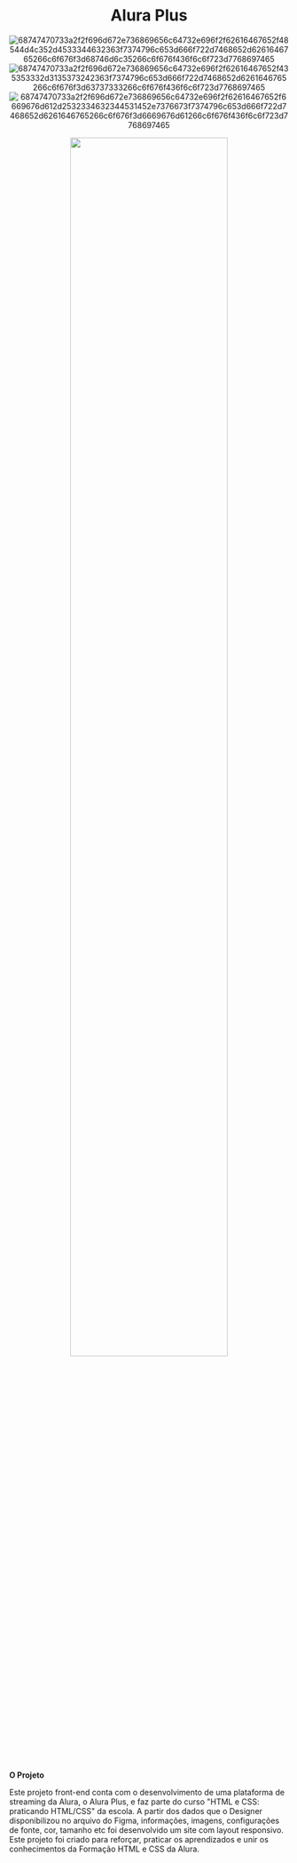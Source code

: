 **<h1 align="center">Alura Plus</h1>**

<div align="center">
  
![68747470733a2f2f696d672e736869656c64732e696f2f62616467652f48544d4c352d4533344632363f7374796c653d666f722d7468652d6261646765266c6f676f3d68746d6c35266c6f676f436f6c6f723d7768697465](https://user-images.githubusercontent.com/111386719/212988998-2e720f1a-5a1f-46e9-b90a-b1ffa74acb6c.svg)
![68747470733a2f2f696d672e736869656c64732e696f2f62616467652f435353332d3135373242363f7374796c653d666f722d7468652d6261646765266c6f676f3d63737333266c6f676f436f6c6f723d7768697465](https://user-images.githubusercontent.com/111386719/212989001-7c824b29-9334-4ec3-8161-24eeeaf58ad8.svg)
![68747470733a2f2f696d672e736869656c64732e696f2f62616467652f6669676d612d2532334632344531452e7376673f7374796c653d666f722d7468652d6261646765266c6f676f3d6669676d61266c6f676f436f6c6f723d7768697465](https://user-images.githubusercontent.com/111386719/212989006-332f5dd4-6e28-46ac-bd68-abf22bf8e5bd.svg)
  
</div>

<div align="center">
  <img src="https://user-images.githubusercontent.com/111386719/212994471-91533b55-1bf2-442f-80a8-8629754fad35.png" width="75%">
</div>

**O Projeto**

Este projeto front-end conta com o desenvolvimento de uma plataforma de streaming da Alura, o Alura Plus, e faz parte do curso "HTML e CSS: praticando HTML/CSS" da escola. A partir dos dados que o Designer disponibilizou no arquivo do Figma, informações, imagens, configurações de fonte, cor, tamanho etc foi desenvolvido um site com layout responsivo. Este projeto foi criado para reforçar, praticar os aprendizados e unir os conhecimentos da Formação HTML e CSS da Alura.

